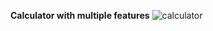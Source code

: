 **Calculator with multiple features**
![calculator](https://github.com/MiftahMJ/Python-Basic-to-Expert/assets/139647947/aefef6b7-6d56-46fd-b094-dc2db87d1097)
